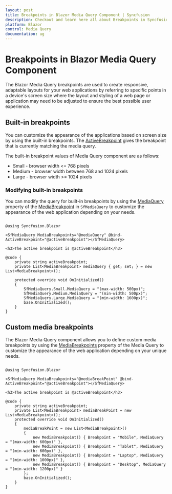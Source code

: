 ```yaml
---
layout: post
title: Breakpoints in Blazor Media Query Component | Syncfusion
description: Checkout and learn here all about Breakpoints in Syncfusion Blazor Media Query component and much more details.
platform: Blazor
control: Media Query
documentation: ug
---
```


# Breakpoints in Blazor Media Query Component

The Blazor Media Query breakpoints are used to create responsive, adaptable layouts for your web applications by referring to specific points in a device's screen size where the layout and styling of a web page or application may need to be adjusted to ensure the best possible user experience. 

## Built-in breakpoints

You can customize the appearance of the applications based on screen size by using the built-in breakpoints. The [ActiveBreakpoint](https://help.syncfusion.com/cr/blazor/Syncfusion.Blazor.SfMediaQuery.html#Syncfusion_Blazor_SfMediaQuery_ActiveBreakpoint) gives the breakpoint that is currently matching the media query.

The built-in breakpoint values of Media Query component are as follows:

* Small - browser width <= 768 pixels
* Medium - browser width between 768 and 1024 pixels
* Large - browser width >= 1024 pixels

### Modifying built-in breakpoints

You can modify the query for built-in breakpoints by using the [MediaQuery](https://help.syncfusion.com/cr/blazor/Syncfusion.Blazor.MediaBreakpoint.html#Syncfusion_Blazor_MediaBreakpoint_MediaQuery) property of the [MediaBreakpoint](https://help.syncfusion.com/cr/blazor/Syncfusion.Blazor.MediaBreakpoint.html) in `SfMediaQuery` to customize the appearance of the web application depending on your needs.

```cshtml

@using Syncfusion.Blazor

<SfMediaQuery MediaBreakpoints="@mediaQuery" @bind-ActiveBreakpoint="@activeBreakpoint"></SfMediaQuery>

<h3>The active breakpoint is @activeBreakpoint</h3>

@code {
    private string activeBreakpoint;
    private List<MediaBreakpoint> mediaQuery { get; set; } = new List<MediaBreakpoint>();

    protected override void OnInitialized()
    {
        SfMediaQuery.Small.MediaQuery = "(max-width: 500px)";
        SfMediaQuery.Medium.MediaQuery = "(min-width: 500px)";
        SfMediaQuery.Large.MediaQuery = "(min-width: 1600px)";
        base.OnInitialized();
    }
}

```

## Custom media breakpoints

The Blazor Media Query component allows you to define custom media breakpoints by using the [MediaBreakpoints](https://help.syncfusion.com/cr/blazor/Syncfusion.Blazor.SfMediaQuery.html#Syncfusion_Blazor_SfMediaQuery_MediaBreakpoints) property of the Media Query to customize the appearance of the web application depending on your unique needs.

```cshtml

@using Syncfusion.Blazor

<SfMediaQuery MediaBreakpoints="@mediaBreakPoint" @bind-ActiveBreakpoint="@activeBreakpoint"></SfMediaQuery>

<h3>The active breakpoint is @activeBreakpoint</h3>

@code {
    private string activeBreakpoint;
    private List<MediaBreakpoint> mediaBreakPoint = new List<MediaBreakpoint>();
    protected override void OnInitialized()
    {
        mediaBreakPoint = new List<MediaBreakpoint>() 
        {
            new MediaBreakpoint() { Breakpoint = "Mobile", MediaQuery = "(max-width: 600px)" },
            new MediaBreakpoint() { Breakpoint = "Tablet", MediaQuery = "(min-width: 600px)" },
            new MediaBreakpoint() { Breakpoint = "Laptop", MediaQuery = "(min-width: 1000px)" },
            new MediaBreakpoint() { Breakpoint = "Desktop", MediaQuery = "(min-width: 1200px)" }
        };
        base.OnInitialized();
    }
}

```
